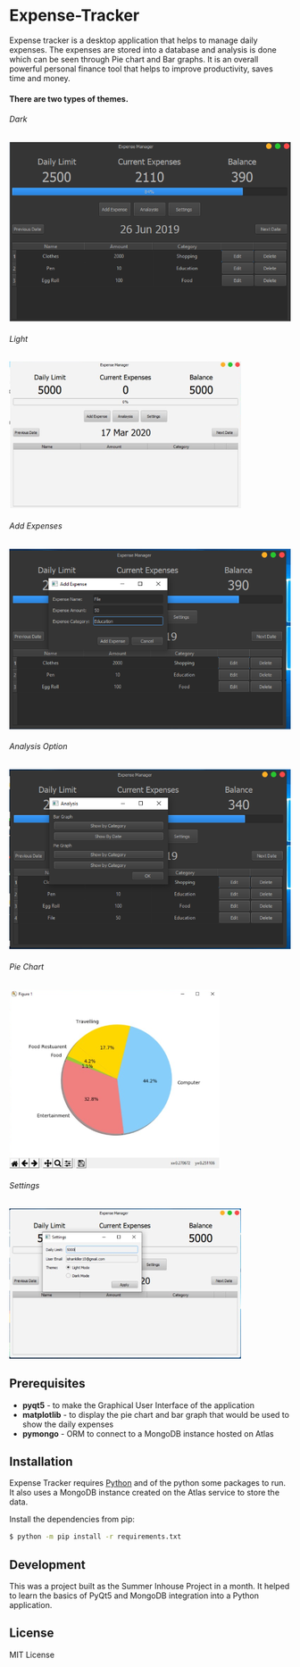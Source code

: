 # Expense-Tracker

Expense tracker is a desktop application that helps to manage daily expenses. The expenses are stored into a database and analysis is done which can be seen through Pie chart and Bar graphs. It is an overall powerful personal finance tool that helps to improve productivity, saves time and money.

#### There are two types of themes.  
###### Dark  
![Example:](https://github.com/Bhavitg/Expense-Tracker/blob/master/Screenshots/main.PNG)


###### Light  
![Example1:](https://github.com/Bhavitg/Expense-Tracker/blob/master/Screenshots/Main%20Gui%20Light.PNG)


###### Add Expenses  
![Example2:](https://github.com/Bhavitg/Expense-Tracker/blob/master/Screenshots/Add%20Expense.PNG)


###### Analysis Option  
![Example3:](https://github.com/Bhavitg/Expense-Tracker/blob/master/Screenshots/Analysis.PNG)


###### Pie Chart  
![Example4:](https://github.com/Bhavitg/Expense-Tracker/blob/master/Screenshots/Pie%20Chart.PNG)


###### Settings  
![Example5:](https://github.com/Bhavitg/Expense-Tracker/blob/master/Screenshots/Settings.PNG)



## Prerequisites

  - **pyqt5** - to make the Graphical User Interface of the application
  - **matplotlib** - to display the pie chart and bar graph that would be used to show the daily expenses
  - **pymongo** - ORM to connect to a MongoDB instance hosted on Atlas

## Installation

Expense Tracker requires [Python](https://www.python.org/) and of the python some packages to run. It also uses a MongoDB instance created on the Atlas service to store the data.

Install the dependencies from pip:

```sh
$ python -m pip install -r requirements.txt
```

## Development

This was a project built as the Summer Inhouse Project in a month. It helped to learn the basics of PyQt5 and MongoDB integration into a Python application.

## License

MIT License
